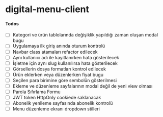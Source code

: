 # digital-menu-client

#### Todos

- [ ] Kategori ve ürün tablolarında değişiklik yapıldığı zaman oluşan modal bugu
- [ ] Uygulamaya ilk giriş anında oturum kontrolü
- [ ] Navbar class atamaları refactor edilecek
- [ ] Aynı kullanıcı adı ile kayıtlanırken hata gösterilecek
- [ ] İşletme için aynı slug kullanılırsa hata gösterilecek
- [ ] Görsellerin dosya formatları kontrol edilecek
- [ ] Ürün eklerken veya düzenlerken fiyat bugu
- [ ] Seçilen para birimine göre sembolün gösterilmesi
- [ ] Ekleme ve düzenleme sayfalarının modal değil de yeni view olması
- [ ] Parola Sıfırlama Formu
- [ ] JWT token HttpOnly cookiede saklanacak
- [ ] Abonelik yenileme sayfasında abonelik kontrolü
- [ ] Menu düzenleme ekranı dropdown stilleri